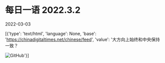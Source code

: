 # 每日一语 2022.3.2

2022-03-03

[{'type': 'text/html', 'language': None, 'base': 'https://chinadigitaltimes.net/chinese/feed', 'value': '大方向上始终和中央保持一致？

![GitHub](https://chinadigitaltimes.net/chinese/files/2022/03/3.2-1024x1024.jpg)'}]